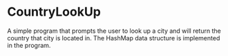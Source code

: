 # CountryLookUp
A simple program that prompts the user to look up a city and will return the country that city is located in. The HashMap data structure is implemented in the program.
